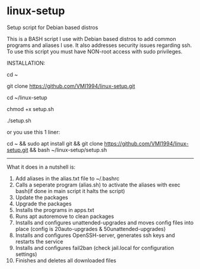 # linux-setup
Setup script for Debian based distros

This is a BASH script I use with Debian based distros to add common programs and aliases I use.
It also addresses security issues regarding ssh.  To use this script you must have NON-root access
with sudo privileges.

INSTALLATION:

cd ~

git clone https://github.com/VMI1994/linux-setup.git

cd ~/linux-setup

chmod +x setup.sh

./setup.sh

or you use this 1 liner:

cd ~ && sudo apt install git && git clone https://github.com/VMI1994/linux-setup.git && bash ~/linux-setup/setup.sh

-------------------------------------------------------------------------------------------------------------------

What it does in a nutshell is:
  1. Add aliases in the alias.txt file to ~/.bashrc
  2. Calls a seperate program (alias.sh) to activate the aliases with exec bash(if done in main script it halts the script)
  4. Update the packages
  5. Upgrade the packages
  6. Installs the programs in apps.txt
  7. Runs apt autoremove to clean packages
  8. Installs and configures unattended-upgrades and moves config files into place (config is 20auto-upgrades & 50unattended-upgrades)
  9. Installs and configures OpenSSH-server, generates ssh keys and restarts the service
  10. Installs and configures fail2ban (check jail.local for configuration settings)
  11. Finishes and deletes all downloaded files


